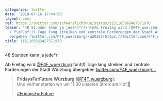 ```yaml
---
categories: twitter
date: '2019-07-16 17:44:56'
layout: post
ref: https://twitter.com/schwarzlichtwue/status/1151185963487571970
teaser: "48 Stunden kann ja jede\\*r!\n\nAb Freitag wird [@F4F_wuerzburg](https://twitter.com/F4F_wuerzburg)\
  \ f\xFCnf(!) Tage lang streiken und zentrale Forderungen der Stadt W\xFCrzburg \xFC\
  bergeben [twitter.com/F4F_wuerzburg/\u2026](https://twitter.com/F4F_wuerzburg/status/1151080247347097601)"
title: 1151185963487571970
---
```

48 Stunden kann ja jede\*r!

Ab Freitag wird [@F4F_wuerzburg](https://twitter.com/F4F_wuerzburg) fünf(!) Tage lang streiken und zentrale Forderungen der Stadt Würzburg übergeben [twitter.com/F4F_wuerzburg/…](https://twitter.com/F4F_wuerzburg/status/1151080247347097601)
> <b>FridaysForFuture Würzburg</b> ([@F4F_wuerzburg](https://twitter.com/F4F_wuerzburg)):  
>Und vorher starten wir um 11:30 unseren Streik am Hbf.💚   
>  
>[#FridaysForFuture](/t/fridaysforfuture)   


